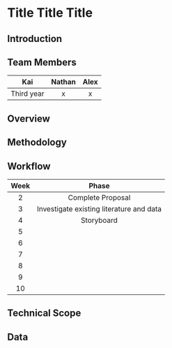 # Title Title Title

## Introduction

## Team Members
| Kai    | Nathan | Alex   |
| :------: | :------: | :------: |
| Third year | x | x |

## Overview

## Methodology

## Workflow

| Week | Phase |
| :---: | :---: |
| 2 | Complete Proposal |
| 3 | Investigate existing literature and data |
| 4 | Storyboard |
| 5 |  |
| 6 |
| 7 |
| 8 |
| 9 |
| 10 |
## Technical Scope

## Data
